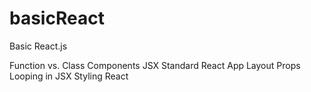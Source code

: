 # basicReact
Basic React.js

Function vs. Class Components
JSX
Standard React App Layout
Props
Looping in JSX
Styling React
